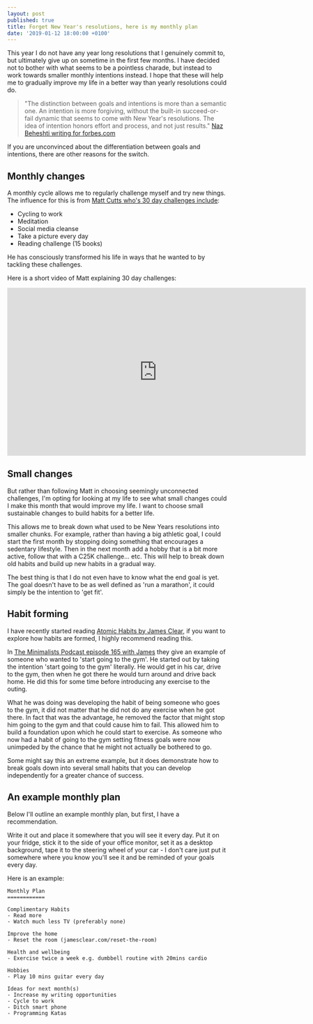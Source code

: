 ```yaml
---
layout: post
published: true
title: Forget New Year's resolutions, here is my monthly plan
date: '2019-01-12 18:00:00 +0100'
---
```


This year I do not have any year long resolutions that I genuinely commit to, but ultimately give up on sometime in the first few months. I have decided not to bother with what seems to be a pointless charade, but instead to work towards smaller monthly intentions instead. I hope that these will help me to gradually improve my life in a better way than yearly resolutions could do.

>"The distinction between goals and intentions is more than a semantic one. An intention is more forgiving, without the built-in succeed-or-fail dynamic that seems to come with New Year's resolutions. The idea of intention honors effort and process, and not just results." [Naz Beheshti writing for forbes.com](https://www.forbes.com/sites/nazbeheshti/2018/12/11/new-years-resolutions-dont-last-try-this-instead/)

If you are unconvinced about the differentiation between goals and intentions, there are other reasons for the switch.

## Monthly changes

A monthly cycle allows me to regularly challenge myself and try new things. The influence for this is from [Matt Cutts who's 30 day challenges include](https://www.mattcutts.com/blog/type/30-days/):

- Cycling to work
- Meditation
- Social media cleanse
- Take a picture every day
- Reading challenge (15 books)

He has consciously transformed his life in ways that he wanted to by tackling these challenges.

Here is a short video of Matt explaining 30 day challenges:

<iframe frameborder="0" scrolling="no" marginheight="0" marginwidth="0"width="685.3" height="385" type="text/html" src="https://www.youtube.com/embed/UNP03fDSj1U?autoplay=0&fs=1&iv_load_policy=3&showinfo=1&rel=0&cc_load_policy=0&start=0&end=0&origin=https://youtubeembedcode.com"></iframe>

## Small changes

But rather than following Matt in choosing seemingly unconnected challenges, I'm opting for looking at my life to see what small changes could I make this month that would improve my life. I want to choose small sustainable changes to build habits for a better life.

This allows me to break down what used to be New Years resolutions into smaller chunks. For example, rather than having a big athletic goal, I could start the first month by stopping doing something that encourages a sedentary lifestyle. Then in the next month add a hobby that is a bit more active, follow that with a C25K challenge... etc. This will help to break down old habits and build up new habits in a gradual way.

The best thing is that I do not even have to know what the end goal is yet. The goal doesn't have to be as well defined as 'run a marathon', it could simply be the intention to 'get fit'.


## Habit forming
I have recently started reading [Atomic Habits by James Clear](https://www.goodreads.com/book/show/40121378-atomic-habits), if you want to explore how habits are formed, I highly recommend reading this.

In [The Minimalists Podcast episode 165 with James](https://www.theminimalists.com/podcast/) they give an example of someone who wanted to 'start going to the gym'. He started out by taking the intention 'start going to the gym' literally. He would get in his car, drive to the gym, then when he got there he would turn around and drive back home. He did this for some time before introducing any exercise to the outing.

What he was doing was developing the habit of being someone who goes to the gym, it did not matter that he did not do any exercise when he got there. In fact that was the advantage, he removed the factor that might stop him going to the gym and that could cause him to fail. This allowed him to build a foundation upon which he could start to exercise. As someone who now had a habit of going to the gym setting fitness goals were now unimpeded by the chance that he might not actually be bothered to go.

Some might say this an extreme example, but it does demonstrate how to break goals down into several small habits that you can develop independently for a greater chance of success.

## An example monthly plan

Below I'll outline an example monthly plan, but first, I have a recommendation.

Write it out and place it somewhere that you will see it every day. Put it on your fridge, stick it to the side of your office monitor, set it as a desktop background, tape it to the steering wheel of your car - I don't care just put it somewhere where you know you'll see it and be reminded of your goals every day.

Here is an example:

    Monthly Plan
    ============

    Complimentary Habits
    - Read more
    - Watch much less TV (preferably none)

    Improve the home
    - Reset the room (jamesclear.com/reset-the-room)

    Health and wellbeing
    - Exercise twice a week e.g. dumbbell routine with 20mins cardio

    Hobbies
    - Play 10 mins guitar every day

    Ideas for next month(s)
    - Increase my writing opportunities
    - Cycle to work
    - Ditch smart phone
    - Programming Katas


